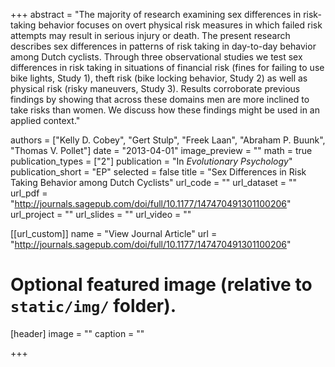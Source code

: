 +++
abstract = "The majority of research examining sex differences in risk-taking behavior focuses on overt physical risk measures in which failed risk attempts may result in serious injury or death. The present research describes sex differences in patterns of risk taking in day-to-day behavior among Dutch cyclists. Through three observational studies we test sex differences in risk taking in situations of financial risk (fines for failing to use bike lights, Study 1), theft risk (bike locking behavior, Study 2) as well as physical risk (risky maneuvers, Study 3). Results corroborate previous findings by showing that across these domains men are more inclined to take risks than women. We discuss how these findings might be used in an applied context."

authors = ["Kelly D. Cobey", "Gert Stulp", "Freek Laan", "Abraham P. Buunk", "Thomas V. Pollet"]
date = "2013-04-01"
image_preview = ""
math = true
publication_types = ["2"]
publication = "In *Evolutionary Psychology*"
publication_short = "EP"
selected = false
title = "Sex Differences in Risk Taking Behavior among Dutch Cyclists"
url_code = ""
url_dataset = ""
url_pdf = "http://journals.sagepub.com/doi/full/10.1177/147470491301100206"
url_project = ""
url_slides = ""
url_video = ""

[[url_custom]]
name = "View Journal Article"
url = "http://journals.sagepub.com/doi/full/10.1177/147470491301100206"

# Optional featured image (relative to `static/img/` folder).
[header]
image = ""
caption = ""

+++
